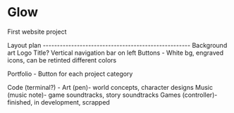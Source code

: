 Glow
=======

First website project

Layout plan ----------------------------------------------------
Background art
Logo
Title?
Vertical navigation bar on left
Buttons - White bg, engraved icons, can be retinted different colors

Portfolio - Button for each project category

Code (terminal?) - 
Art (pen)- world concepts, character designs
Music (music note)- game soundtracks, story soundtracks
Games (controller)- finished, in development, scrapped
